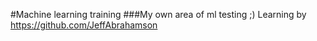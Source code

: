 #Machine learning training
###My own area of ml testing ;)
Learning by https://github.com/JeffAbrahamson